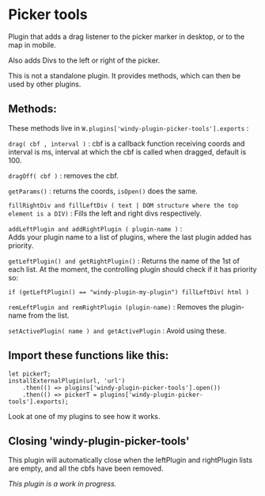 # Picker tools

Plugin that adds a drag listener to the picker marker in desktop,  or to the map in mobile.  

Also adds Divs to the left or right of the picker.  

This is not a standalone plugin.  It  provides methods,  which can then be used by other plugins.  

## Methods:

These methods live in `W.plugins['windy-plugin-picker-tools'].exports` :

`drag( cbf , interval )` : cbf is a callback function receiving coords  and interval is ms,  interval at which the cbf is called when dragged,  default is 100.  

`dragOff( cbf )` : removes the cbf.

`getParams()` : returns the coords,  `isOpen()` does the same.  

`fillRightDiv and fillLeftDiv ( text | DOM structure where the top element is a DIV)` : Fills the left and right divs respectively.  

`addLeftPlugin and addRightPlugin ( plugin-name )` :  
Adds your plugin name to a list of plugins,  where the last plugin added has priority.  

`getLeftPlugin() and getRightPlugin()` :  Returns the name of the 1st of each list.  At the moment,  the controlling plugin should check if it has priority so:
 ``` 
 if (getLeftPlugin() == "windy-plugin-my-plugin") fillLeftDiv( html ) 
 ```  

`remLeftPlugin and remRightPlugin (plugin-name)` : Removes the plugin-name from the list.

`setActivePlugin( name ) and getActivePlugin` : Avoid using these.   

## Import these functions like this:

```
let pickerT;
installExternalPlugin(url, 'url')
    .then(() => plugins['windy-plugin-picker-tools'].open())
    .then(() => pickerT = plugins['windy-plugin-picker-tools'].exports);
```
Look at one of my plugins to see how it works.

## Closing 'windy-plugin-picker-tools'

This plugin will automatically close when the leftPlugin and rightPlugin lists are empty,  and all the cbfs have been removed. 


_This plugin is a work in progress._   

















